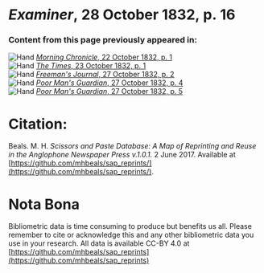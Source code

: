 # *Examiner*, 28 October 1832, p. 16  
  
### Content from this page previously appeared in:  
![Hand](http://scissorsandpaste.net/wp-content/uploads/2017/06/smallhandpointer.png) [*Morning Chronicle*, 22 October 1832, p. 1](https://mhbeals.github.io/sap_html/Morning-Chronicle/Morning-Chronicle-22-October-1832-p-1)  
![Hand](http://scissorsandpaste.net/wp-content/uploads/2017/06/smallhandpointer.png) [*The Times*, 23 October 1832, p. 1](https://mhbeals.github.io/sap_html/The-Times/The-Times-23-October-1832-p-1)  
![Hand](http://scissorsandpaste.net/wp-content/uploads/2017/06/smallhandpointer.png) [*Freeman's Journal*, 27 October 1832, p. 2](https://mhbeals.github.io/sap_html/Freeman's-Journal/Freeman's-Journal-27-October-1832-p-2)  
![Hand](http://scissorsandpaste.net/wp-content/uploads/2017/06/smallhandpointer.png) [*Poor Man's Guardian*, 27 October 1832, p. 4](https://mhbeals.github.io/sap_html/Poor-Man's-Guardian/Poor-Man's-Guardian-27-October-1832-p-4)  
![Hand](http://scissorsandpaste.net/wp-content/uploads/2017/06/smallhandpointer.png) [*Poor Man's Guardian*, 27 October 1832, p. 5](https://mhbeals.github.io/sap_html/Poor-Man's-Guardian/Poor-Man's-Guardian-27-October-1832-p-5)  


# Citation: 

Beals. M. H. *Scissors and Paste Database: A Map of Reprinting and Reuse in the Anglophone Newspaper Press v.1.0.1.* 2 June 2017. Available at [https://github.com/mhbeals/sap_reprints/](https://github.com/mhbeals/sap_reprints/). 

# Nota Bona

Bibliometric data is time consuming to produce but benefits us all. Please remember to cite or acknowledge this and any other bibliometric data you use in your research. All data is available CC-BY 4.0 at [https://github.com/mhbeals/sap_reprints](https://github.com/mhbeals/sap_reprints)